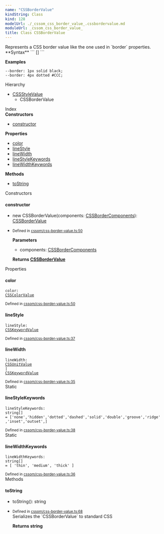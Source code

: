 ```yaml
---
name: "CSSBorderValue"
kindString: Class
kind: 128
modelUrl: ./_cssom_css_border_value_.cssbordervalue.md
moduleUrl: _cssom_css_border_value_
title: Class CSSBorderValue
---
```

<section class="tsd-panel tsd-comment">
<div class="pt-1 tsd-comment">
<div markdown="1">
Represents a CSS border value like the one used in `border` properties.
</div>
<div markdown="1">
**Syntax**
```
[<length>] <identifier> <color>
```

**Examples**
```
--border: 1px solid black;
--border: 4px dotted #CCC;
```

</div>
</div>
</section>


<section class="pt-2 tsd-panel tsd-hierarchy">
<div class="lead">Hierarchy</div>
<ul class="pl-3 tsd-hierarchy list-style-initial">
<li>
<a href="../_cssom_css_style_value_.cssstylevalue/" class="tsd-signature-type">CSSStyleValue</a>
<ul class="pl-3 tsd-hierarchy list-style-initial">
<li>
<span class="target">CSSBorderValue</span>

</li>
</ul>
</li>
</ul>

</section>





<section >
<div class="lead pb-2">Index</div>
<section class="tsd-panel tsd-index-panel">
<div class="tsd-index-content">
<section class="tsd-index-section ">
<strong>Constructors</strong>
<ul>
<li class="tsd-kind-constructor tsd-parent-kind-class"><a href="../_cssom_css_border_value_.cssbordervalue/#constructor" class="tsd-kind-icon">constructor</a></li>
</ul>
</section>
<section class="tsd-index-section ">
<strong>Properties</strong>
<ul>
<li class="tsd-kind-property tsd-parent-kind-class"><a href="../_cssom_css_border_value_.cssbordervalue/#color" class="tsd-kind-icon">color</a></li>
<li class="tsd-kind-property tsd-parent-kind-class"><a href="../_cssom_css_border_value_.cssbordervalue/#linestyle" class="tsd-kind-icon">line<wbr>Style</a></li>
<li class="tsd-kind-property tsd-parent-kind-class"><a href="../_cssom_css_border_value_.cssbordervalue/#linewidth" class="tsd-kind-icon">line<wbr>Width</a></li>
<li class="tsd-kind-property tsd-parent-kind-class tsd-is-static"><a href="../_cssom_css_border_value_.cssbordervalue/#linestylekeywords" class="tsd-kind-icon">line<wbr>Style<wbr>Keywords</a></li>
<li class="tsd-kind-property tsd-parent-kind-class tsd-is-static"><a href="../_cssom_css_border_value_.cssbordervalue/#linewidthkeywords" class="tsd-kind-icon">line<wbr>Width<wbr>Keywords</a></li>
</ul>
</section>
<section class="tsd-index-section ">
<strong>Methods</strong>
<ul>
<li class="tsd-kind-method tsd-parent-kind-class"><a href="../_cssom_css_border_value_.cssbordervalue/#tostring" class="tsd-kind-icon">to<wbr>String</a></li>
</ul>
</section>
</div>
</section>
</section>
<section>
<div class="lead">Constructors</div>
<section class="pb-4 pt-2 tsd-kind-constructor tsd-parent-kind-class">
<div class="d-flex flex-row">

<h4 id="constructor">constructor</h4>
</div>

<ul class="tsd-signatures tsd-kind-constructor tsd-parent-kind-class">
<li class="tsd-signature tsd-kind-icon">new CSSBorder<wbr>Value<span class="tsd-signature-symbol">(</span>components<span class="tsd-signature-symbol">: </span><a href="../_cssom_css_border_value_.cssbordercomponents/" class="tsd-signature-type">CSSBorderComponents</a><span class="tsd-signature-symbol">)</span><span class="tsd-signature-symbol">: </span><a href="../_cssom_css_border_value_.cssbordervalue/" class="tsd-signature-type">CSSBorderValue</a></li>
</ul>

<ul class="tsd-descriptions">
<li class="tsd-description">
<aside class="tsd-sources pb-2">
<div class="d-flex flex-column">
<small class="text-muted">Defined in <a href="https://github.com/umbopepato/visua/blob/dbefde1/src/cssom/css-border-value.ts#L50">cssom/css-border-value.ts:50</a></small>
</div>
</aside>


<strong>Parameters</strong>
<ul class="pl-3 pb-2 list-style-initial">
<li>
<div class="h6 mb-0">components: <a href="../_cssom_css_border_value_.cssbordercomponents/" class="tsd-signature-type">CSSBorderComponents</a></div>


</li>
</ul>

<strong>Returns <a href="../_cssom_css_border_value_.cssbordervalue/" class="tsd-signature-type">CSSBorderValue</a></strong>


</li>
</ul>

</section>
</section>
<section>
<div class="lead">Properties</div>
<section class="pb-4 pt-2 tsd-kind-property tsd-parent-kind-class">
<div class="d-flex flex-row">

<h4 id="color">color</h4>
</div>

<code class="tsd-signature tsd-kind-icon">color<span class="tsd-signature-symbol">:</span> <a href="../_cssom_css_color_value_.csscolorvalue/" class="tsd-signature-type">CSSColorValue</a></code>

<aside class="tsd-sources pb-2">
<div class="d-flex flex-column">
<small class="text-muted">Defined in <a href="https://github.com/umbopepato/visua/blob/dbefde1/src/cssom/css-border-value.ts#L50">cssom/css-border-value.ts:50</a></small>
</div>
</aside>




</section>
<section class="pb-4 pt-2 tsd-kind-property tsd-parent-kind-class">
<div class="d-flex flex-row">

<h4 id="linestyle">line<wbr>Style</h4>
</div>

<code class="tsd-signature tsd-kind-icon">line<wbr>Style<span class="tsd-signature-symbol">:</span> <a href="../_cssom_css_keyword_value_.csskeywordvalue/" class="tsd-signature-type">CSSKeywordValue</a></code>

<aside class="tsd-sources pb-2">
<div class="d-flex flex-column">
<small class="text-muted">Defined in <a href="https://github.com/umbopepato/visua/blob/dbefde1/src/cssom/css-border-value.ts#L37">cssom/css-border-value.ts:37</a></small>
</div>
</aside>




</section>
<section class="pb-4 pt-2 tsd-kind-property tsd-parent-kind-class">
<div class="d-flex flex-row">

<h4 id="linewidth">line<wbr>Width</h4>
</div>

<code class="tsd-signature tsd-kind-icon">line<wbr>Width<span class="tsd-signature-symbol">:</span> <a href="../_cssom_css_unit_value_.cssunitvalue/" class="tsd-signature-type">CSSUnitValue</a><span class="tsd-signature-symbol"> | </span><a href="../_cssom_css_keyword_value_.csskeywordvalue/" class="tsd-signature-type">CSSKeywordValue</a></code>

<aside class="tsd-sources pb-2">
<div class="d-flex flex-column">
<small class="text-muted">Defined in <a href="https://github.com/umbopepato/visua/blob/dbefde1/src/cssom/css-border-value.ts#L35">cssom/css-border-value.ts:35</a></small>
</div>
</aside>




</section>
<section class="pb-4 pt-2 tsd-kind-property tsd-parent-kind-class tsd-is-static">
<div class="d-flex flex-row">
<div class="h4 pr-1"><span class="badge badge-primary">Static</span></div>
<h4 id="linestylekeywords">line<wbr>Style<wbr>Keywords</h4>
</div>

<code class="tsd-signature tsd-kind-icon">line<wbr>Style<wbr>Keywords<span class="tsd-signature-symbol">:</span> <span class="tsd-signature-type">string</span><span class="tsd-signature-symbol">[]</span><span class="tsd-signature-symbol"> =&nbsp;[&#x27;none&#x27;,&#x27;hidden&#x27;,&#x27;dotted&#x27;,&#x27;dashed&#x27;,&#x27;solid&#x27;,&#x27;double&#x27;,&#x27;groove&#x27;,&#x27;ridge&#x27;,&#x27;inset&#x27;,&#x27;outset&#x27;,]</span></code>

<aside class="tsd-sources pb-2">
<div class="d-flex flex-column">
<small class="text-muted">Defined in <a href="https://github.com/umbopepato/visua/blob/dbefde1/src/cssom/css-border-value.ts#L38">cssom/css-border-value.ts:38</a></small>
</div>
</aside>




</section>
<section class="pb-4 pt-2 tsd-kind-property tsd-parent-kind-class tsd-is-static">
<div class="d-flex flex-row">
<div class="h4 pr-1"><span class="badge badge-primary">Static</span></div>
<h4 id="linewidthkeywords">line<wbr>Width<wbr>Keywords</h4>
</div>

<code class="tsd-signature tsd-kind-icon">line<wbr>Width<wbr>Keywords<span class="tsd-signature-symbol">:</span> <span class="tsd-signature-type">string</span><span class="tsd-signature-symbol">[]</span><span class="tsd-signature-symbol"> =&nbsp;[ &#x27;thin&#x27;, &#x27;medium&#x27;, &#x27;thick&#x27; ]</span></code>

<aside class="tsd-sources pb-2">
<div class="d-flex flex-column">
<small class="text-muted">Defined in <a href="https://github.com/umbopepato/visua/blob/dbefde1/src/cssom/css-border-value.ts#L36">cssom/css-border-value.ts:36</a></small>
</div>
</aside>




</section>
</section>
<section>
<div class="lead">Methods</div>
<section class="pb-4 pt-2 tsd-kind-method tsd-parent-kind-class">
<div class="d-flex flex-row">

<h4 id="tostring">to<wbr>String</h4>
</div>

<ul class="tsd-signatures tsd-kind-method tsd-parent-kind-class">
<li class="tsd-signature tsd-kind-icon">to<wbr>String<span class="tsd-signature-symbol">(</span><span class="tsd-signature-symbol">)</span><span class="tsd-signature-symbol">: </span><span class="tsd-signature-type">string</span></li>
</ul>

<ul class="tsd-descriptions">
<li class="tsd-description">
<aside class="tsd-sources pb-2">
<div class="d-flex flex-column">
<small class="text-muted">Defined in <a href="https://github.com/umbopepato/visua/blob/dbefde1/src/cssom/css-border-value.ts#L68">cssom/css-border-value.ts:68</a></small>
</div>
</aside>
<div class="pt-1 tsd-comment">
<div markdown="1">
Serializes the `CSSBorderValue` to standard CSS
</div>
</div>



<strong>Returns <span class="tsd-signature-type">string</span></strong>


</li>
</ul>

</section>
</section>
